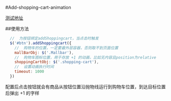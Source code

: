 #Add-shopping-cart-animation

[测试地址](https://flandre.github.io/add-shopping-cart/)

##使用方法

```javascript
  //  为按钮绑定addShoppingcart，当点击时触发
  $('#btn').addShoppingcart({
    //	购物车的位置，一定要最外层容器，否则取不到页面位置
    mallBarObj: $('.Mallbar'),
    //	购物车图标位置，用于存放 +1 的动画，比如无内容且position为relative
    shoppingCartObj: $('.shopping-cart'),
	//	设置动画执行时间
    timeout: 1000
  })
```

配置后点击按钮就会有商品从按钮位置沿抛物线运行到购物车位置，到达目标位置后弹出 +1 的字样
